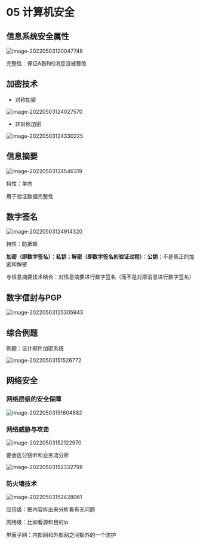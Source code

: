 # 05 计算机安全

## 信息系统安全属性

![image-20220503120047748](http://cdn.huangxindi.com/img/image-20220503120047748.png)

完整性：保证A到B的消息没被篡改

## 加密技术

- 对称加密

![image-20220503124027570](http://cdn.huangxindi.com/img/image-20220503124027570.png)

- 非对称加密

![image-20220503124330225](http://cdn.huangxindi.com/img/image-20220503124330225.png)

## 信息摘要

![image-20220503124546319](http://cdn.huangxindi.com/img/image-20220503124546319.png)

特性：单向

用于验证数据完整性

## 数字签名

![image-20220503124914320](http://cdn.huangxindi.com/img/image-20220503124914320.png)

特性：防抵赖

**加密（即数字签名）：私钥；解密（即数字签名的验证过程）：公钥**；不是真正的加密和解密

与信息摘要技术结合：对信息摘要进行数字签名（而不是对原消息进行数字签名）

## 数字信封与PGP

![image-20220503125305943](http://cdn.huangxindi.com/img/image-20220503125305943.png)

## 综合例题

例题：设计邮件加密系统

![image-20220503151526772](http://cdn.huangxindi.com/img/image-20220503151526772.png)

## 网络安全

### 网络层级的安全保障

![image-20220503151604882](http://cdn.huangxindi.com/img/image-20220503151604882.png)

### 网络威胁与攻击

![image-20220503152122970](http://cdn.huangxindi.com/img/image-20220503152122970.png)

要会区分窃听和业务流分析

![image-20220503152332798](http://cdn.huangxindi.com/img/image-20220503152332798.png)

### 防火墙技术

![image-20220503152428061](http://cdn.huangxindi.com/img/image-20220503152428061.png)

应用级：把内容拆出来分析看有无问题

网络级：比如看源和目的ip

屏蔽子网：内部网和外部网之间额外的一个防护